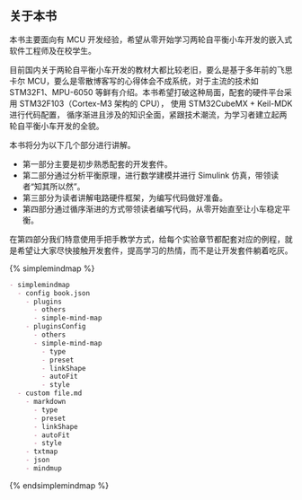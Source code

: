 ## 关于本书

本书主要面向有 MCU 开发经验，希望从零开始学习两轮自平衡小车开发的嵌入式软件工程师及在校学生。

目前国内关于两轮自平衡小车开发的教材大都比较老旧，要么是基于多年前的飞思卡尔 MCU，要么是零散博客写的心得体会不成系统，对于主流的技术如 STM32F1、MPU-6050 等鲜有介绍。本书希望打破这种局面，配套的硬件平台采用 STM32F103（Cortex-M3 架构的 CPU）， 使用 STM32CubeMX + Keil-MDK 进行代码配置， 循序渐进且涉及的知识全面，紧跟技术潮流，为学习者建立起两轮自平衡小车开发的全貌。

本书将分为以下几个部分进行讲解。

- 第一部分主要是初步熟悉配套的开发套件。
- 第二部分通过分析平衡原理，进行数学建模并进行 Simulink 仿真，带领读者“知其所以然”。
- 第三部分为读者讲解电路硬件框架，为编写代码做好准备。
- 第四部分通过循序渐进的方式带领读者编写代码，从零开始直至让小车稳定平衡。

在第四部分我们特意使用手把手教学方式，给每个实验章节都配套对应的例程，就是希望让大家尽快接触开发套件，提高学习的热情，而不是让开发套件躺着吃灰。



{% simplemindmap %}

```markdown
- simplemindmap
  - config book.json
    - plugins
      - others
      - simple-mind-map
    - pluginsConfig
      - others
      - simple-mind-map
        - type
        - preset
        - linkShape
        - autoFit
        - style
  - custom file.md
    - markdown
      - type
      - preset
      - linkShape
      - autoFit
      - style
    - txtmap
    - json
    - mindmup
```

{% endsimplemindmap %}